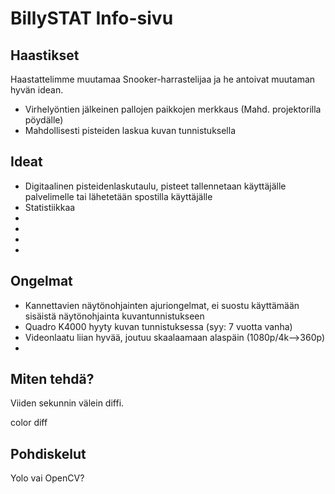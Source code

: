 # BillySTAT Info-sivu

## Haastikset

Haastattelimme muutamaa Snooker-harrastelijaa ja he antoivat muutaman hyvän idean.

* Virhelyöntien jälkeinen pallojen paikkojen merkkaus (Mahd. projektorilla pöydälle)
* Mahdollisesti pisteiden laskua kuvan tunnistuksella

## Ideat

* Digitaalinen pisteidenlaskutaulu, pisteet tallennetaan käyttäjälle palvelimelle tai lähetetään spostilla käyttäjälle
* Statistiikkaa 
*
*
*
*



## Ongelmat

* Kannettavien näytönohjainten ajuriongelmat, ei suostu käyttämään sisäistä näytönohjainta kuvantunnistukseen
* Quadro K4000 hyyty kuvan tunnistuksessa (syy: 7 vuotta vanha)
* Videonlaatu liian hyvää, joutuu skaalaamaan alaspäin (1080p/4k-->360p)
* 


## Miten tehdä?

Viiden sekunnin välein diffi.

color diff


## Pohdiskelut

Yolo vai OpenCV?


